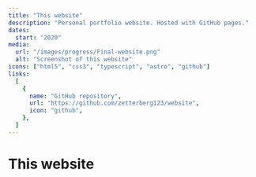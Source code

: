```yaml
---
title: "This website"
description: "Personal portfolio website. Hosted with GitHub pages."
dates:
  start: "2020"
media:
  url: "/images/progress/Final-website.png"
  alt: "Screenshot of this website"
icons: ["html5", "css3", "typescript", "astro", "github"]
links:
  [
    {
      name: "GitHub repository",
      url: "https://github.com/zetterberg123/website",
      icon: "github",
    },
  ]
---
```


# This website
